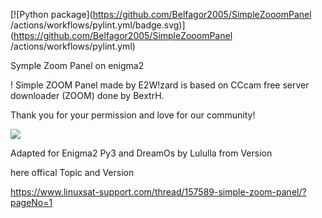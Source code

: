 [![Python package](https://github.com/Belfagor2005/SimpleZooomPanel
/actions/workflows/pylint.yml/badge.svg)](https://github.com/Belfagor2005/SimpleZooomPanel
/actions/workflows/pylint.yml)

Symple Zoom Panel on enigma2

! Simple ZOOM Panel made by E2W!zard 
is based on CCcam free server downloader (ZOOM) done by BextrH. 

Thank you for your permission and love for our community!


![](https://komarev.com/ghpvc/?username=Belfagor2005)


Adapted for Enigma2 Py3 and DreamOs by Lululla
from Version 


here offical Topic and Version


https://www.linuxsat-support.com/thread/157589-simple-zoom-panel/?pageNo=1
